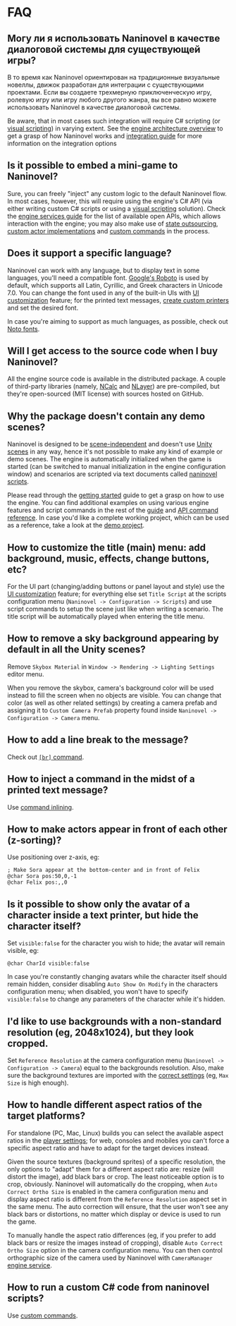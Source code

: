 ﻿# FAQ

## Могу ли я использовать Naninovel в качестве диалоговой системы для существующей игры?

В то время как Naninovel ориентирован на традиционные визуальные новеллы, движок разработан для интеграции с существующими проектами. Если вы создаете трехмерную приключенческую игру, ролевую игру или игру любого другого жанра, вы все равно можете использовать Naninovel в качестве диалоговой системы.

Be aware, that in most cases such integration will require C# scripting (or [visual scripting](/guide/bolt.md)) in varying extent. See the [engine architecture overview](/guide/engine-architecture.md) to get a grasp of how Naninovel works and [integration guide](/guide/integration-options.md) for more information on the integration options

## Is it possible to embed a mini-game to Naninovel?

Sure, you can freely "inject" any custom logic to the default Naninovel flow. In most cases, however, this will require using the engine's C# API (via either writing custom C# scripts or using a [visual scripting](/guide/bolt.md) solution). Check the [engine services guide](/guide/engine-services.md) for the list of available open APIs, which allows interaction with the engine; you may also make use of [state outsourcing](/guide/state-management.md#custom-state), [custom actor implementations](/guide/custom-actor-implementations.md) and [custom commands](/guide/custom-commands.md) in the process.

## Does it support a specific language?

Naninovel can work with any language, but to display text in some languages, you'll need a compatible font. [Google's Roboto](https://fonts.google.com/specimen/Roboto) is used by default, which supports all Latin, Cyrillic, and Greek characters in Unicode 7.0. You can change the font used in any of the built-in UIs with [UI customization](/guide/user-interface.md#ui-customization) feature; for the printed text messages, [create custom printers](/guide/text-printers.md#adding-custom-printers) and set the desired font.

In case you're aiming to support as much languages, as possible, check out [Noto fonts](https://www.google.com/get/noto/).

## Will I get access to the source code when I buy Naninovel?

All the engine source code is available in the distributed package. A couple of third-party libraries (namely, [NCalc](https://github.com/ncalc/ncalc) and [NLayer](https://github.com/naudio/NLayer)) are pre-compiled, but they're open-sourced (MIT license) with sources hosted on GitHub.

## Why the package doesn't contain any demo scenes?

Naninovel is designed to be [scene-independent](/guide/engine-architecture.md#scene-independent) and doesn't use [Unity scenes](https://docs.unity3d.com/Manual/CreatingScenes.html) in any way, hence it's not possible to make any kind of example or demo scenes. The engine is automatically initialized when the game is started (can be switched to manual initialization in the engine configuration window) and scenarios are scripted via text documents called [naninovel scripts](/guide/naninovel-scripts.md).

Please read through the [getting started](/guide/getting-started.md) guide to get a grasp on how to use the engine. You can find additional examples on using various engine features and script commands in the rest of the [guide](/guide/index.md) and [API command reference](/api/index.md). In case you'd like a complete working project, which can be used as a reference, take a look at the [demo project](/guide/getting-started.html#demo-project).

## How to customize the title (main) menu: add background, music, effects, change buttons, etc?

For the UI part (changing/adding buttons or panel layout and style) use the [UI customization](/guide/user-interface.md#ui-customization) feature; for everything else set `Title Script` at the scripts configuration menu (`Naninovel -> Configuration -> Scripts`) and use script commands to setup the scene just like when writing a scenario. The title script will be automatically played when entering the title menu.

## How to remove a sky background appearing by default in all the Unity scenes?

Remove `Skybox Material` in  `Window -> Rendering -> Lighting Settings` editor menu.

When you remove the skybox, camera's background color will be used instead to fill the screen when no objects are visible. You can change that color (as well as other related settings) by creating a camera prefab and assigning it to `Custom Camera Prefab` property found inside `Naninovel -> Configuration -> Camera` menu. 

## How to add a line break to the message?

Check out [`[br]` command](/api/#br).

## How to inject a command in the midst of a printed text message?

Use [command inlining](/guide/naninovel-scripts.md#command-inlining).

## How to make actors appear in front of each other (z-sorting)?

Use positioning over z-axis, eg:

```
; Make Sora appear at the bottom-center and in front of Felix
@char Sora pos:50,0,-1
@char Felix pos:,,0
```

## Is it possible to show only the avatar of a character inside a text printer, but hide the character itself?

Set `visible:false` for the character you wish to hide; the avatar will remain visible, eg:

```
@char CharId visible:false
```

In case you're constantly changing avatars while the character itself should remain hidden, consider disabling `Auto Show On Modify` in the characters configuration menu; when disabled, you won't have to specify `visible:false` to change any parameters of the character while it's hidden.

## I'd like to use backgrounds with a non-standard resolution (eg, 2048x1024), but they look cropped.

Set `Reference Resolution` at the camera configuration menu (`Naninovel -> Configuration -> Camera`) equal to the backgrounds resolution. Also, make sure the background textures are imported with the [correct settings](https://docs.unity3d.com/Manual/class-TextureImporter) (eg, `Max Size` is high enough).

## How to handle different aspect ratios of the target platforms?

For standalone (PC, Mac, Linux) builds you can select the available aspect ratios in the [player settings](https://docs.unity3d.com/Manual/class-PlayerSettingsStandalone.html#Resolution); for web, consoles and mobiles you can't force a specific aspect ratio and have to adapt for the target devices instead. 

Given the source textures (background sprites) of a specific resolution, the only options to "adapt" them for a different aspect ratio are: resize (will distort the image), add black bars or crop. The least noticeable option is to crop, obviously. Naninovel will automatically do the cropping, when `Auto Correct Ortho Size` is enabled in the camera configuration menu and display aspect ratio is different from the `Reference Resolution` aspect set in the same menu. The auto correction will ensure, that the user won't see any black bars or distortions, no matter which display or device is used to run the game.

To manually handle the aspect ratio differences (eg, if you prefer to add black bars or resize the images instead of cropping), disable `Auto Correct Ortho Size` option in the camera configuration menu. You can then control orthographic size of the camera used by Naninovel with `CameraManager` [engine service](/guide/engine-services.md).

## How to run a custom C# code from naninovel scripts?

Use [custom commands](/guide/custom-commands.md).
